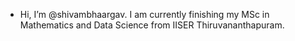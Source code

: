 - Hi, I’m @shivambhaargav. I am currently finishing my MSc in Mathematics and Data Science from IISER Thiruvananthapuram.
